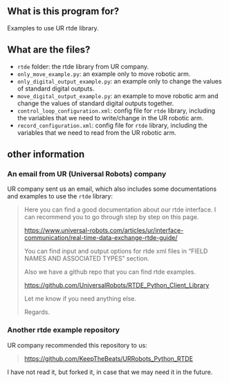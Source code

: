 ## What is this program for?
Examples to use UR rtde library.

## What are the files?
- `rtde` folder: the rtde library from UR company.
- `only_move_example.py`: an example only to move robotic arm.
- `only_digital_output_example.py`: an example only to change the values of standard digital outputs.
- `move_digital_output_example.py`: an example to move robotic arm and change the values of standard digital outputs together.
- `control_loop_configuration.xml`: config file for `rtde` library, including the variables that we need to write/change in the UR robotic arm.
- `record_configuration.xml`: config file for `rtde` library, including the variables that we need to read from the UR robotic arm.

## other information

### An email from UR (Universal Robots) company
UR company sent us an email, which also includes some documentations and examples to use the `rtde` library:

<blockquote>
Here you can find a good documentation about our rtde interface. I can recommend you to go through step by step on this page.

https://www.universal-robots.com/articles/ur/interface-communication/real-time-data-exchange-rtde-guide/

You can find input and output options for rtde xml files in “FIELD NAMES AND ASSOCIATED TYPES” section.

Also we have a github repo that you can find rtde examples.

https://github.com/UniversalRobots/RTDE_Python_Client_Library

Let me know if you need anything else.

Regards.

</blockquote>


### Another rtde example repository
UR company recommended this repository to us:
> https://github.com/KeepTheBeats/URRobots_Python_RTDE

I have not read it, but forked it, in case that we may need it in the future.